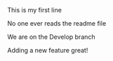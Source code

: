 This is my first line

No one ever reads the readme file

We are on the Develop branch

Adding a new feature great!